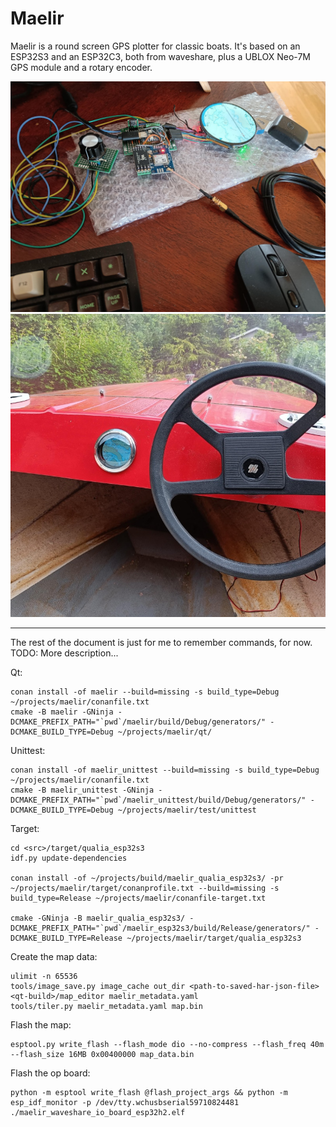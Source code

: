 # Maelir
Maelir is a round screen GPS plotter for classic boats. It's based on an ESP32S3 and an
ESP32C3, both from waveshare, plus a UBLOX Neo-7M GPS module and a rotary encoder.

![the hardware on the desk](doc/maelir_open.jpg)
![the GPS plotter in the boat](doc/finished_product.jpg)

-----
The rest of the document is just for me to remember commands, for now. TODO: More description...


Qt:

```
conan install -of maelir --build=missing -s build_type=Debug ~/projects/maelir/conanfile.txt
cmake -B maelir -GNinja -DCMAKE_PREFIX_PATH="`pwd`/maelir/build/Debug/generators/" -DCMAKE_BUILD_TYPE=Debug ~/projects/maelir/qt/
```

Unittest:

```
conan install -of maelir_unittest --build=missing -s build_type=Debug ~/projects/maelir/conanfile.txt
cmake -B maelir_unittest -GNinja -DCMAKE_PREFIX_PATH="`pwd`/maelir_unittest/build/Debug/generators/" -DCMAKE_BUILD_TYPE=Debug ~/projects/maelir/test/unittest
```


Target:

```
cd <src>/target/qualia_esp32s3
idf.py update-dependencies

conan install -of ~/projects/build/maelir_qualia_esp32s3/ -pr ~/projects/maelir/target/conanprofile.txt --build=missing -s build_type=Release ~/projects/maelir/conanfile-target.txt

cmake -GNinja -B maelir_qualia_esp32s3/ -DCMAKE_PREFIX_PATH="`pwd`/maelir_esp32s3/build/Release/generators/" -DCMAKE_BUILD_TYPE=Release ~/projects/maelir/target/qualia_esp32s3
```

Create the map data:
```
ulimit -n 65536
tools/image_save.py image_cache out_dir <path-to-saved-har-json-file>
<qt-build>/map_editor maelir_metadata.yaml
tools/tiler.py maelir_metadata.yaml map.bin
```

Flash the map:
```
esptool.py write_flash --flash_mode dio --no-compress --flash_freq 40m --flash_size 16MB 0x00400000 map_data.bin
```

Flash the op board:
```
python -m esptool write_flash @flash_project_args && python -m esp_idf_monitor -p /dev/tty.wchusbserial59710824481 ./maelir_waveshare_io_board_esp32h2.elf
```
